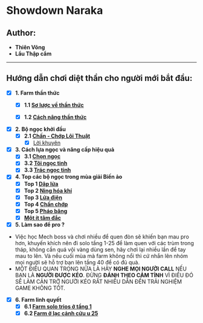 # Showdown Naraka
## Author:
- **Thiên Võng**
- **Lẩu Thập cẩm**
---


## Hướng dẫn chơi diệt thần cho người mới bắt đầu:

- [x] **1. Farm thần thức**
  - [x] **1.1 [Sơ lược về thần thức](https://github.com/vietkong2222/Showdown_Naraka/blob/main/Sense%20Farming/throughsense.md)**
  - [x] **1.2 [Cách nâng thần thức](https://github.com/vietkong2222/Showdown_Naraka/blob/main/Sense%20Farming/senseupgrade.md)**
    

- [x] **2. Bộ ngọc khởi đầu**
  - [x] **2.1 [Chấn - Chớp Lôi Thuật](https://github.com/PhamLeQuangNhat/CS112.L11.KHTN/tree/master/Assignments/week2/TAO_BIEN)**
    - [x] [Lời khuyên](https://github.com/PhamLeQuangNhat/CS112.L11.KHTN/blob/master/Assignments/week2/TAO_BIEN/TAO_BIEN.py)

- [x] **3. Cách lựa ngọc và nâng cấp hiệu quả**
  - [x] **3.1 [Chọn ngọc](https://github.com/PhamLeQuangNhat/CS112.L11.KHTN/tree/master/Assignments/week3/H_index)**
  - [x] **3.2 [Tôi ngọc tinh](https://github.com/PhamLeQuangNhat/CS112.L11.KHTN/tree/master/Assignments/week3/H_index)**
  - [x] **3.3 [Trác ngọc tinh](https://github.com/PhamLeQuangNhat/CS112.L11.KHTN/tree/master/Assignments/week3/WaterSupply)**

- [x] **4. Top các bộ ngọc trong mùa giải Biến ảo**
  - [x] **Top 1 [Dập lửa](https://github.com/PhamLeQuangNhat/CS112.L11.KHTN/tree/master/Assignments/week3/H_index)**
  - [x] **Top 2 [Ning hóa khí](https://github.com/PhamLeQuangNhat/CS112.L11.KHTN/tree/master/Assignments/week3/WaterSupply)**
  - [x] **Top 3 [Lửa điện](https://github.com/PhamLeQuangNhat/CS112.L11.KHTN/tree/master/Assignments/week3/H_index)**
  - [x] **Top 4 [Chấn chớp](https://github.com/PhamLeQuangNhat/CS112.L11.KHTN/tree/master/Assignments/week3/H_index)**
  - [x] **Top 5 [Pháo băng](https://github.com/PhamLeQuangNhat/CS112.L11.KHTN/tree/master/Assignments/week3/H_index)**
  - [x] **[Một ít tâm đắc](https://github.com/PhamLeQuangNhat/CS112.L11.KHTN/tree/master/Assignments/week3/H_index)**

- [x] **5. Làm sao để pro ?**
 - Việc học Mech boss và chơi nhiều để quen đòn sẽ khiến bạn mau pro hơn, khuyến khích nên đi solo tầng 1-25 để làm quen với các trùm trong tháp, không cần quá vội vàng dùng sen, hãy chơi lại nhiều lần để tay mau to lên. Và nếu cuối mùa mà farm không nổi thì cứ nhắn lên nhóm mọi người sẽ hỗ trợ bạn lên tầng 40 để có đủ quà.
 - MỘT ĐIỀU QUAN TRỌNG NỮA LÀ HÃY **NGHE MỌI NGƯỜI CALL** NẾU BẠN LÀ **NGƯỜI ĐƯỢC KÉO**. ĐỪNG **ĐÁNH THEO CẢM TỈNH** VÌ ĐIỀU ĐÓ SẼ LÀM CẢN TRỞ NGƯỜI KÉO RẤT NHIỀU DẪN ĐẾN TRẢI NGHIỆM GAME KHÔNG TỐT. 
  
- [x] **6. Farm linh quyết**
  - [x] **6.1 [Farm solo trios ở tầng 1](https://github.com/PhamLeQuangNhat/CS112.L11.KHTN/tree/master/Assignments/week3/H_index)**
  - [x] **6.2 [Farm ở lạc cảnh cửu u 25](https://github.com/PhamLeQuangNhat/CS112.L11.KHTN/tree/master/Assignments/week3/H_index)**